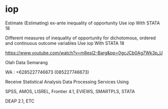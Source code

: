 # iop
Estimate (Estimating) ex-ante inequality of opportunity Use iop With STATA 18

Different measures of inequality of opportunity for dichotomous, ordered and continuous outcome variables Use iop With STATA 18

https://www.youtube.com/watch?v=m8esI2-Barg&pp=0gcJCb0Ag7Wk3p_U

Olah Data Semarang

WA : +6285227746673 (085227746673)

Receive Statistical Analysis Data Processing Services Using

SPSS, AMOS, LISREL, Frontier 4.1, EVIEWS, SMARTPLS, STATA

DEAP 2.1, ETC

